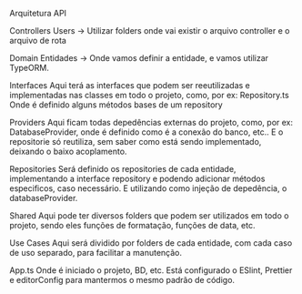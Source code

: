 Arquitetura API

Controllers 
Users  -> Utilizar folders onde vai existir o arquivo controller e o arquivo de rota 
 

Domain
Entidades ->   Onde vamos definir a entidade, e vamos utilizar TypeORM. 
 

Interfaces
Aqui terá as interfaces que podem ser reeutilizadas e implementadas nas classes em todo o projeto, como, por ex: Repository.ts 
Onde é definido alguns métodos bases de um repository 

Providers 
Aqui ficam todas depedências externas do projeto, como, por ex: DatabaseProvider, onde é definido como é a conexão do banco, etc.. E o repositorie só reutiliza, sem saber como está sendo implementado, deixando o baixo acoplamento. 


Repositories
Será definido os repositories de cada entidade, implementando a interface repository e podendo adicionar métodos especificos, caso necessário.  E utilizando como injeção de depedência, o databaseProvider. 

Shared 
Aqui pode ter diversos folders que podem ser utilizados em todo o projeto, sendo eles funções de formatação, funções de data, etc.

Use Cases 
Aqui será dividido por folders de cada entidade, com cada caso de uso separado, para facilitar a manutenção. 

 
App.ts 
Onde é iniciado o projeto, BD, etc. 
Está configurado o ESlint, Prettier e editorConfig para mantermos o mesmo padrão de código.